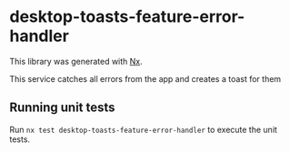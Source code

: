 # desktop-toasts-feature-error-handler

This library was generated with [Nx](https://nx.dev).

This service catches all errors from the app and creates a toast for them

## Running unit tests

Run `nx test desktop-toasts-feature-error-handler` to execute the unit tests.
